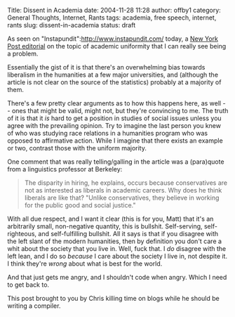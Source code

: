 Title: Dissent in Academia
date: 2004-11-28 11:28
author: offby1
category: General Thoughts, Internet, Rants
tags: academia, free speech, internet, rants
slug: dissent-in-academia
status: draft

As seen on "Instapundit":http://www.instapundit.com/ today, a [New York Post editorial](http://www.nypost.com/postopinion/opedcolumnists/35147.htm) on the topic of academic uniformity that I can really see being a problem.

Essentially the gist of it is that there's an overwhelming bias towards liberalism in the humanities at a few major universities, and (although the article is not clear on the source of the statistics) probably at a majority of them.

There's a few pretty clear arguments as to how this happens here, as well \-- ones that might be valid, might not, but they're convincing to me. The truth of it is that it *is* hard to get a position in studies of social issues unless you agree with the prevailing opinion. Try to imagine the last person you knew of who was studying race relations in a humanities program who was opposed to affirmative action. While I imagine that there exists an example or two, contrast those with the uniform majority.

One comment that was really telling/galling in the article was a (para)quote from a linguistics professor at Berkeley:

> The disparity in hiring, he explains, occurs because conservatives are not as interested as liberals in academic careers. Why does he think liberals are like that? "Unlike conservatives, they believe in working for the public good and social justice."

With all due respect, and I want it clear (this is for you, Matt) that it's an arbitrarily small, non-negative quantity, this is bullshit. Self-serving, self-righteous, and self-fulfilling bullshit. All it says is that if you disagree with the left slant of the modern humanities, then by definition you don't care a whit about the society that you live in. Well, fuck that. I *do* disagree with the left lean, and I do so _because_ I care about the society I live in, not despite it. I think they're _wrong_ about what is best for the world.

And that just gets me angry, and I shouldn't code when angry. Which I need to get back to.

This post brought to you by Chris killing time on blogs while he should be writing a compiler.
